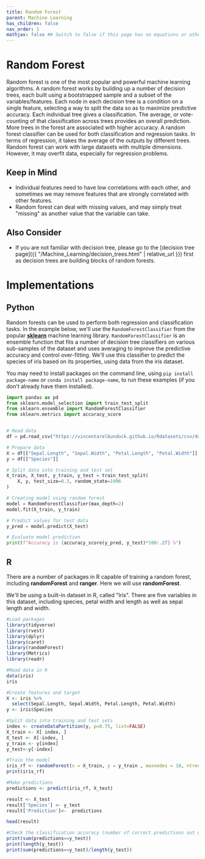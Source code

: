 ```yaml
---
title: Random Forest
parent: Machine Learning
has_children: false
nav_order: 1
mathjax: false ## Switch to false if this page has no equations or other math rendering.
---
```


# Random Forest

Random forest is one of the most popular and powerful machine learning algorithms. A random forest works by building up a number of decision trees, each built using a bootstrapped sample and a subset of the variables/features. Each node in each decision tree is a condition on a single feature, selecting a way to split the data so as to maximize predictive accuracy. Each individual tree gives a classification. The average, or vote-counting of that classification across trees provides an overall prediction. More trees in the forest are associated with higher accuracy. A random forest classifier can be used for both classification and regression tasks. In terms of regression, it takes the average of the outputs by different trees. Random forest can work with large datasets with multiple dimensions. However, it may overfit data, especially for regression problems.

## Keep in Mind

- Individual features need to have low correlations with each other, and sometimes we may remove features that are strongly correlated with other features.
- Random forest can deal with missing values, and may simply treat "missing" as another value that the variable can take.

## Also Consider

- If you are not familiar with decision tree, please go to the [decision tree page]({{ "/Machine_Learning/decision_trees.html" | relative_url }}) first as decision trees are building blocks of random forests.

# Implementations

## Python

Random forests can be used to perform both regression and classification tasks. In the example below, we'll use the `RandomForestClassifier` from the popular [**sklearn**](https://scikit-learn.org/stable/index.html) machine learning library. `RandomForestClassifier` is an ensemble function that fits a number of decision tree classifiers on various sub-samples of the dataset and uses averaging to improve the predictive accuracy and control over-fitting. We'll use this classifier to predict the species of iris based on its properties, using data from the iris dataset.

You may need to install packages on the command line, using `pip install package-name` or `conda install package-name`, to run these examples (if you don't already have them installed).

```python
import pandas as pd
from sklearn.model_selection import train_test_split
from sklearn.ensemble import RandomForestClassifier
from sklearn.metrics import accuracy_score


# Read data
df = pd.read_csv("https://vincentarelbundock.github.io/Rdatasets/csv/datasets/iris.csv")

# Prepare data
X = df[["Sepal.Length", "Sepal.Width", "Petal.Length", "Petal.Width"]]
y = df[["Species"]]

# Split data into training and test set
X_train, X_test, y_train, y_test = train_test_split(
    X, y, test_size=0.3, random_state=1996
)

# Creating model using random forest
model = RandomForestClassifier(max_depth=2)
model.fit(X_train, y_train)

# Predict values for test data
y_pred = model.predict(X_test)

# Evaluate model prediction
print(f"Accuracy is {accuracy_score(y_pred, y_test)*100:.2f} %")

```

## R

There are a number of packages in R capable of training a random forest, including **randomForest** and **ranger**. Here we will use **randomForest**.

We'll be using a built-in dataset in R, called "Iris". There are five variables in this dataset, including species, petal width and length as well as sepal length and width.

```r
#Load packages
library(tidyverse)
library(rvest)
library(dplyr)
library(caret)
library(randomForest)
library(Metrics)
library(readr)

#Read data in R
data(iris)
iris

#Create features and target
X <- iris %>%
  select(Sepal.Length, Sepal.Width, Petal.Length, Petal.Width)
y <- iris$Species

#Split data into training and test sets
index <- createDataPartition(y, p=0.75, list=FALSE)
X_train <- X[ index, ]
X_test <- X[-index, ]
y_train <- y[index]
y_test<-y[-index]

#Train the model
iris_rf <- randomForest(x = X_train, y = y_train , maxnodes = 10, ntree = 10)
print(iris_rf)

#Make predictions
predictions <- predict(iris_rf, X_test)

result <- X_test
result['Species'] <- y_test
result['Prediction']<-  predictions

head(result)

#Check the classification accuracy (number of correct predictions out of total datapoints used to test the prediction)
print(sum(predictions==y_test))
print(length(y_test))
print(sum(predictions==y_test)/length(y_test))
```
